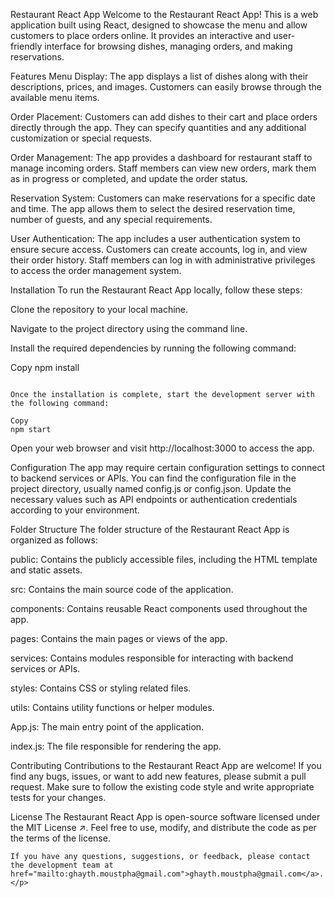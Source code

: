 Restaurant React App
Welcome to the Restaurant React App! This is a web application built using React, designed to showcase the menu and allow customers to place orders online. It provides an interactive and user-friendly interface for browsing dishes, managing orders, and making reservations.

Features
Menu Display: The app displays a list of dishes along with their descriptions, prices, and images. Customers can easily browse through the available menu items.

Order Placement: Customers can add dishes to their cart and place orders directly through the app. They can specify quantities and any additional customization or special requests.

Order Management: The app provides a dashboard for restaurant staff to manage incoming orders. Staff members can view new orders, mark them as in progress or completed, and update the order status.

Reservation System: Customers can make reservations for a specific date and time. The app allows them to select the desired reservation time, number of guests, and any special requirements.

User Authentication: The app includes a user authentication system to ensure secure access. Customers can create accounts, log in, and view their order history. Staff members can log in with administrative privileges to access the order management system.

Installation
To run the Restaurant React App locally, follow these steps:

Clone the repository to your local machine.

Navigate to the project directory using the command line.

Install the required dependencies by running the following command:

Copy
npm install
```

Once the installation is complete, start the development server with the following command:

Copy
npm start
```

Open your web browser and visit http://localhost:3000 to access the app.

Configuration
The app may require certain configuration settings to connect to backend services or APIs. You can find the configuration file in the project directory, usually named config.js or config.json. Update the necessary values such as API endpoints or authentication credentials according to your environment.

Folder Structure
The folder structure of the Restaurant React App is organized as follows:

public: Contains the publicly accessible files, including the HTML template and static assets.

src: Contains the main source code of the application.

components: Contains reusable React components used throughout the app.

pages: Contains the main pages or views of the app.

services: Contains modules responsible for interacting with backend services or APIs.

styles: Contains CSS or styling related files.

utils: Contains utility functions or helper modules.

App.js: The main entry point of the application.

index.js: The file responsible for rendering the app.

Contributing
Contributions to the Restaurant React App are welcome! If you find any bugs, issues, or want to add new features, please submit a pull request. Make sure to follow the existing code style and write appropriate tests for your changes.

License
The Restaurant React App is open-source software licensed under the MIT License ↗. Feel free to use, modify, and distribute the code as per the terms of the license.

    If you have any questions, suggestions, or feedback, please contact the development team at href="mailto:ghayth.moustpha@gmail.com">ghayth.moustpha@gmail.com</a>.</p>
